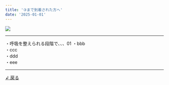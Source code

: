```yaml
---
title: '③まで到着された方へ'
date: '2025-01-01'
---
```

![](/images/3-0.jpg)
***
・呼吸を整えられる段階で、、、01
・bbb  
・ccc  
・ddd  
・eee  
***
[ ↲ 戻る ](https://01234567890.thebase.in/about)
